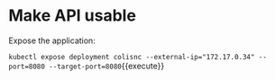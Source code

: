# Make API usable 

Expose the application:

`kubectl expose deployment colisnc --external-ip="172.17.0.34" --port=8080 --target-port=8080`{{execute}}